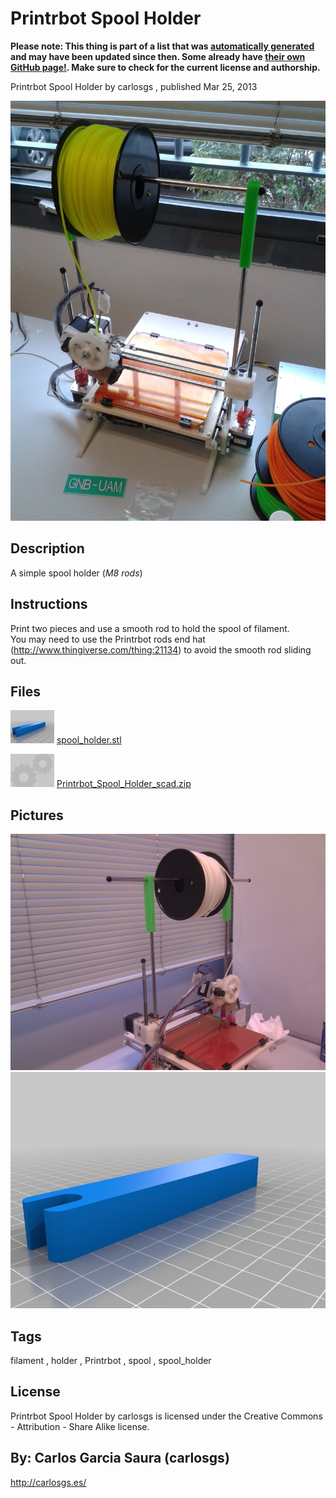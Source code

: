 Printrbot Spool Holder
===============
**Please note: This thing is part of a list that was [automatically generated](https://github.com/carlosgs/export-things) and may have been updated since then. Some already have [their own GitHub page!](https://github.com/carlosgs?tab=repositories). Make sure to check for the current license and authorship.**  

Printrbot Spool Holder  by carlosgs , published Mar 25, 2013

![Image](img/20130213_134317_display_large.jpg)

Description
--------
A simple spool holder (_M8 rods_)

Instructions
--------
Print two pieces and use a smooth rod to hold the spool of filament.<br />
You may need to use the Printrbot rods end hat (http://www.thingiverse.com/thing:21134) to avoid the smooth rod sliding out.

Files
--------
[![Image](img/spool_holder_preview_tinycard.jpg)](spool_holder.stl)
 [ spool_holder.stl](spool_holder.stl)  

[![Image](img/Gears_preview_tinycard.jpg)](Printrbot_Spool_Holder_scad.zip)
 [ Printrbot_Spool_Holder_scad.zip](Printrbot_Spool_Holder_scad.zip)  



Pictures
--------
![Image](img/2013-02-12_17.19.11_display_large.jpg)
![Image](img/spool_holder_display_large.jpg)


Tags
--------
filament , holder , Printrbot , spool , spool_holder  

  

License
--------
Printrbot Spool Holder by carlosgs is licensed under the Creative Commons - Attribution - Share Alike license.  



By: Carlos Garcia Saura (carlosgs)
--------
<http://carlosgs.es/>